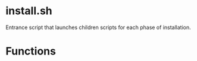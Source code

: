 # install.sh

Entrance script that launches children scripts for each phase of installation.

# Functions



